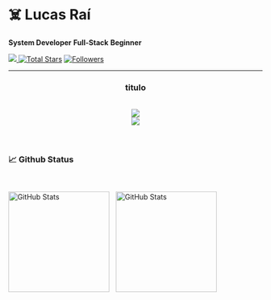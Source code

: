 # ☠️ Lucas Raí

**System Developer**
**Full-Stack**
**Beginner**

<!-- descrição minha -->

<p align="left">
    <!-- Profile views-->
    <a href="https://github.com/Lucas-Rai78" target="_blank">
    <img src="https://komarev.com/ghpvc/?username=Lucas-Rai78&label=Profile%20views&color=5e81ac&style=for-the-badge&logo=github&logoColor=white&Color=black" />
    <a href="https://github.com/Lucas-Rai78?tab=repositories&sort=stargazers" target="_blank">
    <img alt="Total Stars" title="Total stars on GitHub"
        src="https://img.shields.io/github/stars/Lucas-Rai78?style=for-the-badge&label=Stars&color=bf616a&logo=github" /></a>
    <!-- Followers with GitHub Logo -->
    <a href="https://github.com/Lucas-Rai78?tab=followers" target="_blank">
    <img alt="Followers" title="Follow me on GitHub"
        src="https://img.shields.io/github/followers/Lucas-Rai78?style=for-the-badge&label=Followers&color=5e81ac&logo=github" />
    </a>
    </a>
</p>

---

<h3 align="center">titulo</h3>

<br>

<div align="center">
  <img src="https://skillicons.dev/icons?i=mysql,html,css,js,git,github" /> <br>
    <img src="https://skillicons.dev/icons?i=vscode,pwsh,bootstrap,figma,windows,discord" /><br>

</div>

<br/>
<br/>

<h3 align="left">📈 Github Status </h3>

<br>

<p>
  <img 
    align="left" 
    alt="GitHub Stats" 
    height="200" 
    style="padding-right: 10px;" 
    src="https://github-readme-stats.vercel.app/api?username=Lucas-Rai78&show_icons=true&theme=dark&include_all_commits=true" 
  />
<img 
      align="left" 
      alt="GitHub Stats" 
      height="200" 
      src="https://github-readme-stats.vercel.app/api/top-langs/?username=Lucas-Rai78&theme=dark&layout=compact" 
  />

</p>
